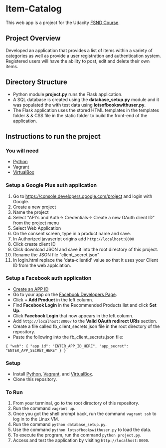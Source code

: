 # Item-Catalog
This web app is a project for the Udacity [FSND Course](https://www.udacity.com/course/full-stack-web-developer-nanodegree--nd004).

## Project Overview
Developed an application that provides a list of items within a variety of categories as well as provide a user registration and authentication system. Registered users will have the ability to post, edit and delete their own items.

## Directory Structure
- Python module **project.py** runs the Flask application.
- A SQL database is created using the **database_setup.py** module and it was populated the with test data using **lotsofbookswithuser.py**.
- The Flask application uses the stored HTML templates in the templates folder &  & CSS file in the static folder to build the front-end of   the application.

## Instructions to run the project

### You will need
- [Python](https://docs.python.org/3/)
- [Vagrant](https://www.vagrantup.com/)
- [VirtualBox](https://www.virtualbox.org/wiki/Downloads)


### Setup a Google Plus auth application
1. Go to https://console.developers.google.com/project and login with Google.
2. Create a new project
3. Name the project
4. Select "API's and Auth-> Credentials-> Create a new OAuth client ID" from the project menu
5. Select Web Application
6. On the consent screen, type in a product name and save.
7. In Authorized javascript origins add ``http://localhost:8000``
8. Click create client ID
9. Click download JSON and save it into the root directory of this project.
10. Rename the JSON file "client_secret.json"
11. In login.html replace the 'data-clientid' value so that it uses your Client ID from the web applciation.

### Setup a Facebook auth application
- [Create an APP ID](https://auth0.com/docs/connections/social/facebook)
- Go to your app on the [Facebook Developers Page](https://developers.facebook.com/).
- Click **+ Add Product** in the left column.
- Find **Facebook Login** in the Recommended Products list and click **Set Up**.
- Click **Facebook Login** that now appears in the left column.
- Add ``http://localhost:8000/`` to the **Valid OAuth redirect URIs** section.
- Create a file called fb_client_secrets.json file in the root directory of the repository.
- Paste the following into the fb_client_secrets.json file:
```
{ "web": { "app_id": "ENTER_APP_ID_HERE", "app_secret": "ENTER_APP_SECRET_HERE" } }
```

### Setup
* Install [Python](https://docs.python.org/3/), [Vagrant](https://www.vagrantup.com/), and [VirtualBox](https://www.virtualbox.org/wiki/Downloads).
* Clone this repository.

### To Run 
1. From your terminal, go to the root directory of this repository.
2. Run the command ``vagrant up``. 
3. Once you got the shell prompt back, run the command ``vagrant ssh`` to log in to the Linux VM.
4. Run the command ``python database_setup.py``.
5. Use the command ``python lotsofbookswithuser.py`` to load the data.
6. To execute the program, run the command ``python project.py``.
7. Access and test the application by visiting ``http://localhost:8000``.
